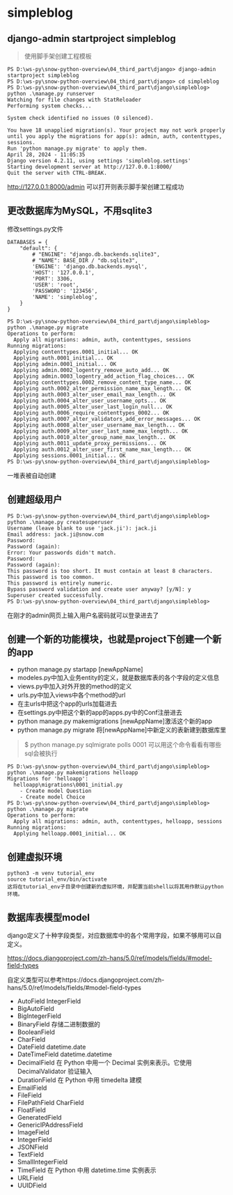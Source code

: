 # simpleblog

## django-admin startproject simpleblog
> 使用脚手架创建工程模板
>
~~~
PS D:\ws-py\snow-python-overview\04_third_part\django> django-admin startproject simpleblog
PS D:\ws-py\snow-python-overview\04_third_part\django> cd simpleblog
PS D:\ws-py\snow-python-overview\04_third_part\django\simpleblog> python .\manage.py runserver
Watching for file changes with StatReloader
Performing system checks...

System check identified no issues (0 silenced).

You have 18 unapplied migration(s). Your project may not work properly until you apply the migrations for app(s): admin, auth, contenttypes, sessions.    
Run 'python manage.py migrate' to apply them.
April 28, 2024 - 11:05:35
Django version 4.2.11, using settings 'simpleblog.settings'
Starting development server at http://127.0.0.1:8000/
Quit the server with CTRL-BREAK.
~~~

http://127.0.0.1:8000/admin 可以打开则表示脚手架创建工程成功

## 更改数据库为MySQL，不用sqlite3

修改settings.py文件

~~~
DATABASES = {
    "default": {
        # "ENGINE": "django.db.backends.sqlite3",
        # "NAME": BASE_DIR / "db.sqlite3",
        'ENGINE': 'django.db.backends.mysql',
        'HOST': '127.0.0.1',
        'PORT': 3306,
        'USER': 'root',
        'PASSWORD': '123456',
        'NAME': 'simpleblog',
    }
}
~~~

~~~
PS D:\ws-py\snow-python-overview\04_third_part\django\simpleblog> python .\manage.py migrate  
Operations to perform:
  Apply all migrations: admin, auth, contenttypes, sessions
Running migrations:
  Applying contenttypes.0001_initial... OK
  Applying auth.0001_initial... OK
  Applying admin.0001_initial... OK
  Applying admin.0002_logentry_remove_auto_add... OK
  Applying admin.0003_logentry_add_action_flag_choices... OK
  Applying contenttypes.0002_remove_content_type_name... OK
  Applying auth.0002_alter_permission_name_max_length... OK
  Applying auth.0003_alter_user_email_max_length... OK
  Applying auth.0004_alter_user_username_opts... OK
  Applying auth.0005_alter_user_last_login_null... OK
  Applying auth.0006_require_contenttypes_0002... OK
  Applying auth.0007_alter_validators_add_error_messages... OK
  Applying auth.0008_alter_user_username_max_length... OK
  Applying auth.0009_alter_user_last_name_max_length... OK
  Applying auth.0010_alter_group_name_max_length... OK
  Applying auth.0011_update_proxy_permissions... OK
  Applying auth.0012_alter_user_first_name_max_length... OK
  Applying sessions.0001_initial... OK
PS D:\ws-py\snow-python-overview\04_third_part\django\simpleblog> 
~~~

一堆表被自动创建

## 创建超级用户

~~~
PS D:\ws-py\snow-python-overview\04_third_part\django\simpleblog> python .\manage.py createsuperuser
Username (leave blank to use 'jack.ji'): jack.ji
Email address: jack.ji@snow.com
Password: 
Password (again):
Error: Your passwords didn't match.
Password: 
Password (again):
This password is too short. It must contain at least 8 characters.
This password is too common.
This password is entirely numeric.
Bypass password validation and create user anyway? [y/N]: y
Superuser created successfully.
PS D:\ws-py\snow-python-overview\04_third_part\django\simpleblog> 
~~~

在刚才的admin网页上输入用户名密码就可以登录进去了


## 创建一个新的功能模块，也就是project下创建一个新的app

- python manage.py startapp [newAppName]
- modeles.py中加入业务entity的定义，就是数据库表的各个字段的定义信息
- views.py中加入对外开放的method的定义
- urls.py中加入views中各个method的url
- 在主urls中把这个app的urls加载进去
- 在settings.py中把这个新的app的apps.py中的Conf注册进去
- python manage.py makemigrations [newAppName]激活这个新的app
- python manage.py migrate 将[newAppName]中新定义的表新建到数据库里

> $ python manage.py sqlmigrate polls 0001 可以用这个命令看看有哪些sql会被执行

~~~
PS D:\ws-py\snow-python-overview\04_third_part\django\simpleblog> python .\manage.py makemigrations helloapp
Migrations for 'helloapp':
  helloapp\migrations\0001_initial.py
    - Create model Question
    - Create model Choice
PS D:\ws-py\snow-python-overview\04_third_part\django\simpleblog> python .\manage.py migrate
Operations to perform:
  Apply all migrations: admin, auth, contenttypes, helloapp, sessions
Running migrations:
  Applying helloapp.0001_initial... OK
~~~

## 创建虚拟环境

~~~
python3 -m venv tutorial_env
source tutorial_env/bin/activate
这将在tutorial_env子目录中创建新的虚拟环境，并配置当前shell以将其用作默认python环境。

~~~

## 数据库表模型model

django定义了十种字段类型，对应数据库中的各个常用字段，如果不够用可以自定义。

https://docs.djangoproject.com/zh-hans/5.0/ref/models/fields/#model-field-types

自定义类型可以参考https://docs.djangoproject.com/zh-hans/5.0/ref/models/fields/#model-field-types

- AutoField IntegerField
- BigAutoField 
- BigIntegerField
- BinaryField 存储二进制数据的
- BooleanField
- CharField
- DateField datetime.date
- DateTimeField datetime.datetime
- DecimalField 在 Python 中用一个 Decimal 实例来表示。它使用 DecimalValidator 验证输入
- DurationField 在 Python 中用 timedelta 建模
- EmailField
- FileField
- FilePathField CharField
- FloatField
- GeneratedField 
- GenericIPAddressField
- ImageField
- IntegerField
- JSONField
- TextField
- SmallIntegerField
- TimeField 在 Python 中用 datetime.time 实例表示
- URLField
- UUIDField

